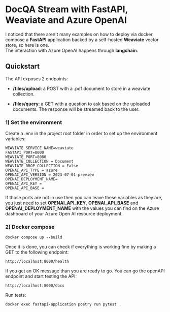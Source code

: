 # DocQA Stream with FastAPI, Weaviate and Azure OpenAI

I noticed that there aren't many examples on how to deploy via docker compose
a **FastAPI** application backed by a self-hosted **Weaviate** vector store, so here is one.  
The interaction with Azure OpenAI happens through **langchain**.

## Quickstart

The API exposes 2 endpoints:

- **/files/upload**: a POST with a .pdf document to store in a weaviate
  collection.

- **/files/query**: a GET with a question to ask based on the uploaded
  documents. The response will be streamed back to the user.

### 1) Set the environment

Create a .env in the project root folder in order to set up the environment variables:

```text
WEAVIATE_SERVICE_NAME=weaviate
FASTAPI_PORT=8000
WEAVIATE_PORT=8080
WEAVIATE_COLLECTION = Document
WEAVIATE_DROP_COLLECTION = False
OPENAI_API_TYPE = azure
OPENAI_API_VERSION = 2023-07-01-preview
OPENAI_DEPLOYMENT_NAME=
OPENAI_API_KEY = 
OPENAI_API_BASE = 
```

If those ports are not in use then you can leave these variables as
they are, you just need to set **OPENAI_API_KEY**, **OPENAI_API_BASE** and
**OPENAI_DEPLOYMENT_NAME** with the values you can find on the Azure dashboard of your
Azure Open AI resource deployment.

### 2) Docker compose

```shell
docker compose up --build
```

Once it is done, you can check if everything is working fine by
making a GET to the following endpoint:

```text
http://localhost:8000/health
```

If you get an OK message than you are ready to go. You can go the openAPI
endpoint and start testing the API:

```text
http://localhost:8000/docs
```

Run tests:

```shell
docker exec fastapi-application poetry run pytest .
```
